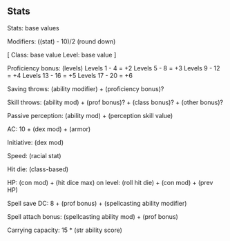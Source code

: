 ## Stats

Stats: base values

Modifiers: ((stat) - 10)/2 (round down)

[
    Class: base value
    Level: base value
]

Proficiency bonus: (levels)
Levels 1 - 4 = +2 
Levels 5 - 8 = +3 
Levels 9 - 12 = +4 
Levels 13 - 16 = +5 
Levels 17 - 20 = +6

Saving throws: (ability modifier) + (proficiency bonus)?

Skill throws: (ability mod) + (prof bonus)? + (class bonus)? + (other bonus)?

Passive perception: (ability mod) + (perception skill value)

AC: 10 + (dex mod) + (armor)

Initiative: (dex mod)

Speed: (racial stat)

Hit die: (class-based)

HP: (con mod) + (hit dice max)
    on level: (roll hit die) + (con mod) + (prev HP)

Spell save DC: 8 + (prof bonus) + (spellcasting ability modifier)

Spell attach bonus: (spellcasting ability mod) + (prof bonus)

Carrying capacity: 15 * (str ability score)

